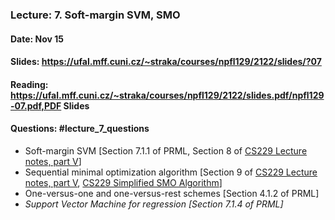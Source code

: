 ### Lecture: 7. Soft-margin SVM, SMO
#### Date: Nov 15
#### Slides: https://ufal.mff.cuni.cz/~straka/courses/npfl129/2122/slides/?07
#### Reading: https://ufal.mff.cuni.cz/~straka/courses/npfl129/2122/slides.pdf/npfl129-07.pdf,PDF Slides
#### Questions: #lecture_7_questions

- Soft-margin SVM [Section 7.1.1 of PRML, Section 8 of [CS229 Lecture notes, part V](http://cs229.stanford.edu/summer2020/cs229-notes3.pdf)]
- Sequential minimal optimization algorithm [Section 9 of [CS229 Lecture notes, part V](http://cs229.stanford.edu/summer2020/cs229-notes3.pdf), [CS229 Simplified SMO Algorithm](http://cs229.stanford.edu/materials/smo.pdf)]
- One-versus-one and one-versus-rest schemes [Section 4.1.2 of PRML]
- _Support Vector Machine for regression [Section 7.1.4 of PRML]_

